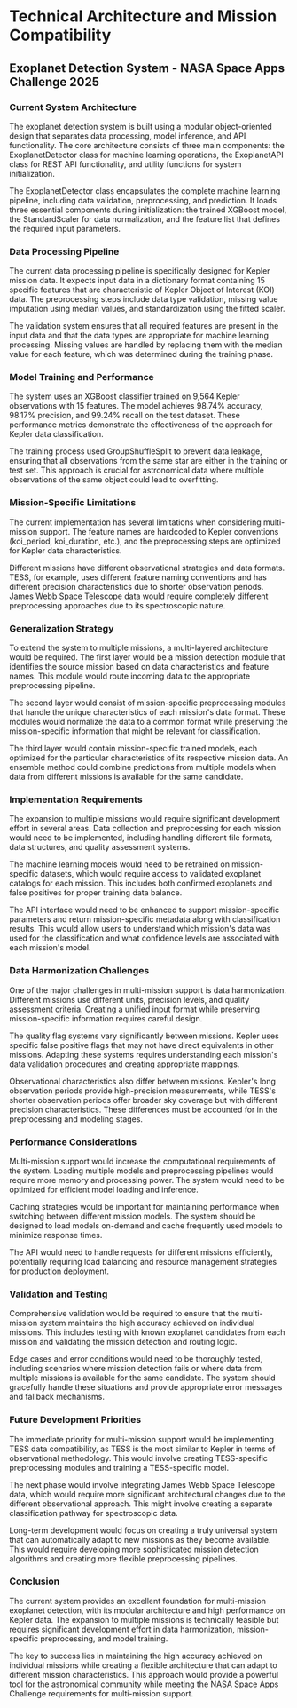 # Technical Architecture and Mission Compatibility
## Exoplanet Detection System - NASA Space Apps Challenge 2025

### Current System Architecture

The exoplanet detection system is built using a modular object-oriented design that separates data processing, model inference, and API functionality. The core architecture consists of three main components: the ExoplanetDetector class for machine learning operations, the ExoplanetAPI class for REST API functionality, and utility functions for system initialization.

The ExoplanetDetector class encapsulates the complete machine learning pipeline, including data validation, preprocessing, and prediction. It loads three essential components during initialization: the trained XGBoost model, the StandardScaler for data normalization, and the feature list that defines the required input parameters.

### Data Processing Pipeline

The current data processing pipeline is specifically designed for Kepler mission data. It expects input data in a dictionary format containing 15 specific features that are characteristic of Kepler Object of Interest (KOI) data. The preprocessing steps include data type validation, missing value imputation using median values, and standardization using the fitted scaler.

The validation system ensures that all required features are present in the input data and that the data types are appropriate for machine learning processing. Missing values are handled by replacing them with the median value for each feature, which was determined during the training phase.

### Model Training and Performance

The system uses an XGBoost classifier trained on 9,564 Kepler observations with 15 features. The model achieves 98.74% accuracy, 98.17% precision, and 99.24% recall on the test dataset. These performance metrics demonstrate the effectiveness of the approach for Kepler data classification.

The training process used GroupShuffleSplit to prevent data leakage, ensuring that all observations from the same star are either in the training or test set. This approach is crucial for astronomical data where multiple observations of the same object could lead to overfitting.

### Mission-Specific Limitations

The current implementation has several limitations when considering multi-mission support. The feature names are hardcoded to Kepler conventions (koi_period, koi_duration, etc.), and the preprocessing steps are optimized for Kepler data characteristics.

Different missions have different observational strategies and data formats. TESS, for example, uses different feature naming conventions and has different precision characteristics due to shorter observation periods. James Webb Space Telescope data would require completely different preprocessing approaches due to its spectroscopic nature.

### Generalization Strategy

To extend the system to multiple missions, a multi-layered architecture would be required. The first layer would be a mission detection module that identifies the source mission based on data characteristics and feature names. This module would route incoming data to the appropriate preprocessing pipeline.

The second layer would consist of mission-specific preprocessing modules that handle the unique characteristics of each mission's data format. These modules would normalize the data to a common format while preserving the mission-specific information that might be relevant for classification.

The third layer would contain mission-specific trained models, each optimized for the particular characteristics of its respective mission data. An ensemble method could combine predictions from multiple models when data from different missions is available for the same candidate.

### Implementation Requirements

The expansion to multiple missions would require significant development effort in several areas. Data collection and preprocessing for each mission would need to be implemented, including handling different file formats, data structures, and quality assessment systems.

The machine learning models would need to be retrained on mission-specific datasets, which would require access to validated exoplanet catalogs for each mission. This includes both confirmed exoplanets and false positives for proper training data balance.

The API interface would need to be enhanced to support mission-specific parameters and return mission-specific metadata along with classification results. This would allow users to understand which mission's data was used for the classification and what confidence levels are associated with each mission's model.

### Data Harmonization Challenges

One of the major challenges in multi-mission support is data harmonization. Different missions use different units, precision levels, and quality assessment criteria. Creating a unified input format while preserving mission-specific information requires careful design.

The quality flag systems vary significantly between missions. Kepler uses specific false positive flags that may not have direct equivalents in other missions. Adapting these systems requires understanding each mission's data validation procedures and creating appropriate mappings.

Observational characteristics also differ between missions. Kepler's long observation periods provide high-precision measurements, while TESS's shorter observation periods offer broader sky coverage but with different precision characteristics. These differences must be accounted for in the preprocessing and modeling stages.

### Performance Considerations

Multi-mission support would increase the computational requirements of the system. Loading multiple models and preprocessing pipelines would require more memory and processing power. The system would need to be optimized for efficient model loading and inference.

Caching strategies would be important for maintaining performance when switching between different mission models. The system should be designed to load models on-demand and cache frequently used models to minimize response times.

The API would need to handle requests for different missions efficiently, potentially requiring load balancing and resource management strategies for production deployment.

### Validation and Testing

Comprehensive validation would be required to ensure that the multi-mission system maintains the high accuracy achieved on individual missions. This includes testing with known exoplanet candidates from each mission and validating the mission detection and routing logic.

Edge cases and error conditions would need to be thoroughly tested, including scenarios where mission detection fails or where data from multiple missions is available for the same candidate. The system should gracefully handle these situations and provide appropriate error messages and fallback mechanisms.

### Future Development Priorities

The immediate priority for multi-mission support would be implementing TESS data compatibility, as TESS is the most similar to Kepler in terms of observational methodology. This would involve creating TESS-specific preprocessing modules and training a TESS-specific model.

The next phase would involve integrating James Webb Space Telescope data, which would require more significant architectural changes due to the different observational approach. This might involve creating a separate classification pathway for spectroscopic data.

Long-term development would focus on creating a truly universal system that can automatically adapt to new missions as they become available. This would require developing more sophisticated mission detection algorithms and creating more flexible preprocessing pipelines.

### Conclusion

The current system provides an excellent foundation for multi-mission exoplanet detection, with its modular architecture and high performance on Kepler data. The expansion to multiple missions is technically feasible but requires significant development effort in data harmonization, mission-specific preprocessing, and model training.

The key to success lies in maintaining the high accuracy achieved on individual missions while creating a flexible architecture that can adapt to different mission characteristics. This approach would provide a powerful tool for the astronomical community while meeting the NASA Space Apps Challenge requirements for multi-mission support.
